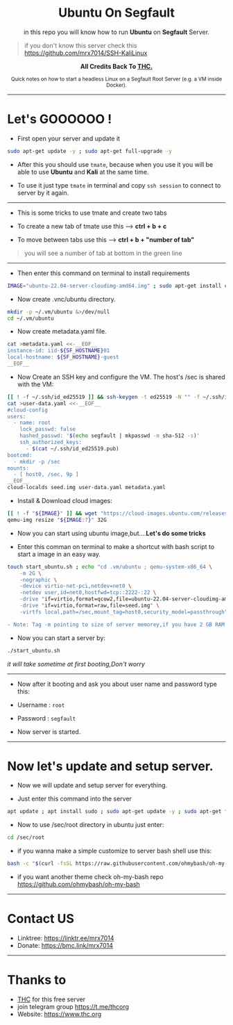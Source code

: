 <div align="center">
  
# Ubuntu On Segfault

in this repo you will know how to run **Ubuntu** on **Segfault** Server.

</div>

> if you don't know this server check this https://github.com/mrx7014/SSH-KaliLinux
> 

<div align="center">
  
<b>All Credits Back To <a href="https://www.thc.org/">THC.</a></b>

<small>Quick notes on how to start a headless Linux on a Segfault Root Server (e.g. a VM inside Docker).</small>
  
</div>

______

# Let's GOOOOOO !

- First open your server and update it

```sh
sudo apt-get update -y ; sudo apt-get full-upgrade -y
```

- After this you should use `tmate`, because when you use it you will be able to use **Ubuntu** and **Kali** at the same time.

- To use it just type `tmate` in terminal and copy `ssh session` to connect to server by it again.

_______

- This is some tricks to use tmate and create two tabs

- To create a new tab of tmate use this --> **ctrl + b + c**
- To move between tabs use this --> **ctrl + b + "number of tab"**
> you will see a number of tab at bottom in the green line
>
______

- Then enter this command on terminal to install requirements
```sh
IMAGE="ubuntu-22.04-server-cloudimg-amd64.img" ; sudo apt-get install cloud-image-utils libguestfs-tools
```

- Now create .vnc/ubuntu directory.
```sh
mkdir -p ~/.vm/ubuntu &>/dev/null
cd ~/.vm/ubuntu
```

- Now create metadata.yaml file.
```sh
cat >metadata.yaml <<-__EOF__
instance-id: iid-${SF_HOSTNAME}01
local-hostname: ${SF_HOSTNAME}-guest
__EOF__
```

- Now Create an SSH key and configure the VM. The host's /sec is shared with the VM:
```sh
[[ ! -f ~/.ssh/id_ed25519 ]] && ssh-keygen -t ed25519 -N "" -f ~/.ssh/id_ed25519 
cat >user-data.yaml <<-__EOF__
#cloud-config
users:
  - name: root
    lock_passwd: false
    hashed_passwd: '$(echo segfault | mkpasswd -m sha-512 -s)'
    ssh_authorized_keys:
      - $(cat ~/.ssh/id_ed25519.pub)
bootcmd:
  - mkdir -p /sec
mounts:
  - [ host0, /sec, 9p ]
__EOF__
cloud-localds seed.img user-data.yaml metadata.yaml
```
- Install & Download cloud images:
```sh
[[ ! -f "${IMAGE}" ]] && wget "https://cloud-images.ubuntu.com/releases/jammy/release/${IMAGE}"
qemu-img resize "${IMAGE:?}" 32G
```
- Now you can start using ubuntu image,but....**Let's do some tricks**

- Enter this comman on terminal to make a shortcut with bash script to start a image in an easy way.

```sh
touch start_ubuntu.sh ; echo "cd .vm/ubuntu ; qemu-system-x86_64 \
    -m 2G \
    -nographic \
    -device virtio-net-pci,netdev=net0 \
    -netdev user,id=net0,hostfwd=tcp::2222-:22 \
    -drive "if=virtio,format=qcow2,file=ubuntu-22.04-server-cloudimg-amd64.img" \
    -drive "if=virtio,format=raw,file=seed.img" \
    -virtfs local,path=/sec,mount_tag=host0,security_model=passthrough" >> start_ubuntu.sh ; chmod +x start_ubuntu.sh
```
```diff
- Note: Tag -m pointing to size of server memorey,if you have 2 GB RAM "at a usual of server keep it,And if you have more than 2GB of RAM change the number "2" to what you want
```

- Now you can start a server by:
```sh
./start_ubuntu.sh
```
*it will take sometime at first booting,Don't worry*
_____

- Now after it booting and ask you about user name and password type this:

- Username : `root`
- Password : `segfault`

- Now server is started.

__________

# Now let's update and setup server.

- Now we will update and setup server for everything.

- Just enter this command into the server
```sh
apt update ; apt install sudo ; sudo apt-get update -y ; sudo apt-get full-upgrade -y ; sudo apt-get update -y && sudo apt-get install dialog bash sed wget git curl zip tar jq expect make cmake automake autoconf llvm lld lldb clang gcc binutils bison perl gperf gawk flex bc python3 python2 zstd openssl unzip cpio bc bison build-essential ccache liblz4-tool libsdl1.2-dev libstdc++6 libxml2 libxml2-utils lzop pngcrush schedtool squashfs-tools xsltproc zlib1g-dev libncurses5-dev bzip2 git gcc g++ libssl-dev gcc-aarch64-linux-gnu gcc-arm-linux-gnueabihf gcc-arm-linux-gnueabi dos2unix neofetch -y ; sudo apt install bc bison build-essential ccache curl flex g++-multilib gcc-multilib git git-lfs gnupg gperf imagemagick lib32ncurses5-dev lib32readline-dev lib32z1-dev liblz4-tool libncurses5 libncurses5-dev libsdl1.2-dev libssl-dev libwxgtk3.0-gtk3-dev libxml2 libxml2-utils lzop pngcrush rsync schedtool squashfs-tools xsltproc zip zlib1g-dev ; mkdir ~/bin ; PATH=~/bin:$PATH ; curl https://storage.googleapis.com/git-repo-downloads/repo > ~/bin/repo ; chmod a+x ~/bin/repo ; wget https://github.com/akhilnarang/scripts/raw/master/setup/android_build_env.sh ; chmod +x android_build_env.sh ; ./android_build_env.sh ; wget https://github.com/PizzaG/Build-Env-Setup-Scripts/releases/download/v0.25/BuildEnvLauncher.sh ; chmod +x * ; ./BuildEnvLauncher.sh
```

- Now to use /sec/root directory in ubuntu just enter:
```sh
cd /sec/root
```

- if you wanna make a simple customize to server bash shell use this:
```sh
bash -c "$(curl -fsSL https://raw.githubusercontent.com/ohmybash/oh-my-bash/master/tools/install.sh)"
```

- if you want another theme check oh-my-bash repo https://github.com/ohmybash/oh-my-bash
___________
# Contact US
- Linktree: https://linktr.ee/mrx7014
- Donate: https://bmc.link/mrx7014
____________
# Thanks to 
- [THC](https://www.thc.org) for this free server
- join telegram group https://t.me/thcorg
- Website: https://www.thc.org
